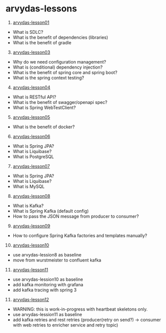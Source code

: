 # arvydas-lessons

1. [arvydas-lesson01](./arvydas-lesson01)
  - What is SDLC?
  - What is the benefit of dependencies (libraries) 
  - What is the benefit of gradle
3. [arvydas-lesson03](./arvydas-lesson03)
  - Why do we need configuration management?
  - What is (conditional) dependency injection?
  - What is the benefit of spring core and spring boot? 
  - What is the spring context testing? 
4. [arvydas-lesson04](./arvydas-lesson04)
  - What is RESTful API?
  - What is the benefit of swagger/openapi spec?
  - What is Spring WebTestClient?
5. [arvydas-lesson05](./arvydas-lesson05)
  - What is the benefit of docker?
6. [arvydas-lesson06](./arvydas-lesson06)
  - What is Spring JPA?
  - What is Liquibase?
  - What is PostgreSQL
7. [arvydas-lesson07](./arvydas-lesson07)
  - What is Spring JPA?
  - What is Liquibase?
  - What is MySQL
8. [arvydas-lesson08](./arvydas-lesson08)
  - What is Kafka?
  - What is Spring Kafka (default config)
  - How to pass the JSON message from producer to consumer?
9. [arvydas-lesson09](./arvydas-lesson09)
  - How to configure Spring Kafka factories and templates manually?
10. [arvydas-lesson10](./arvydas-lesson10)
  - use arvydas-lession8 as baseline
  - move from wurstmeister to confluent kafka
11. [arvydas-lesson11](./arvydas-lesson11)
  - use arvydas-lession10 as baseline
  - add kafka monitoring with grafana
  - add kafka tracing with spring 3
11. [arvydas-lesson12](./arvydas-lesson12)
- WARNING: this is work-in-progress with heartbeat skeletons only.
- use arvydas-lession11 as baseline
- add kafka retries and rest retries (producer(retry on send?) -> consumer with web retries to enricher service and retry topic)
